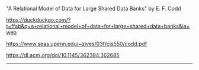 
"A Relational Model of Data for Large Shared Data Banks" by E. F. Codd

https://duckduckgo.com/?t=ffab&q=a+relational+model+of+data+for+large+shared+data+banks&ia=web

https://www.seas.upenn.edu/~zives/03f/cis550/codd.pdf

https://dl.acm.org/doi/10.1145/362384.362685

---

